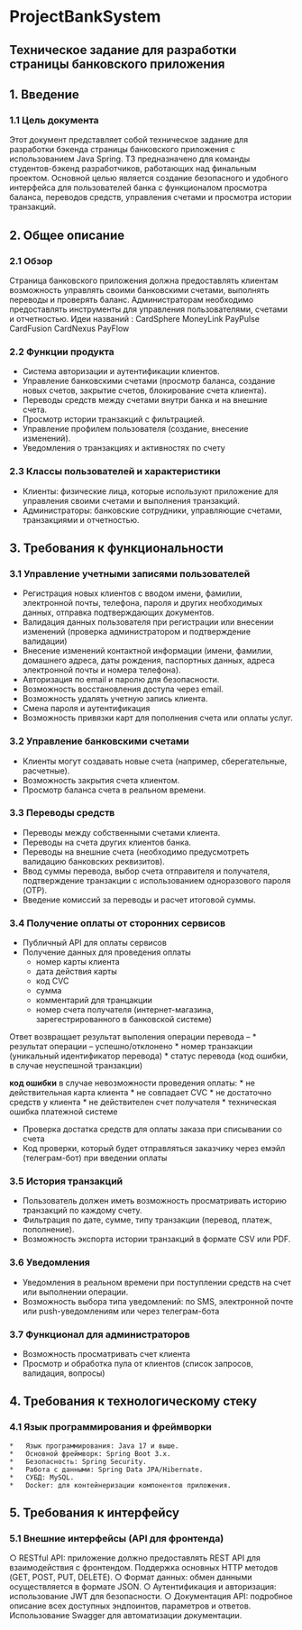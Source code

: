 # ProjectBankSystem

## Техническое задание для разработки страницы банковского приложения
## 1.	Введение
### 1.1 Цель документа
Этот документ представляет собой техническое задание для разработки бэкенда страницы банковского приложения с использованием Java Spring. ТЗ предназначено для команды студентов-бэкенд разработчиков, работающих над финальным проектом. Основной целью является создание безопасного и удобного интерфейса для пользователей банка с функционалом просмотра баланса, переводов средств, управления счетами и просмотра истории транзакций.
## 2.	Общее описание
### 2.1 Обзор
Страница банковского приложения должна предоставлять клиентам возможность управлять своими банковскими счетами, выполнять переводы и проверять баланс. Администраторам необходимо предоставлять инструменты для управления пользователями, счетами и отчетностью.
Идеи названий :
CardSphere MoneyLink PayPulse CardFusion CardNexus PayFlow
### 2.2 Функции продукта
*	Система авторизации и аутентификации клиентов.
*	Управление банковскими счетами (просмотр баланса, создание новых счетов, закрытие счетов, блокирование счета клиента).
*	Переводы средств между счетами внутри банка и на внешние счета.
*	Просмотр истории транзакций с фильтрацией.
*	Управление профилем пользователя (создание, внесение изменений).
*	Уведомления о транзакциях и активностях по счету
### 2.3 Классы пользователей и характеристики
*	Клиенты: физические лица, которые используют приложение для управления своими счетами и выполнения транзакций.
*	Администраторы: банковские сотрудники, управляющие счетами, транзакциями и отчетностью.

## 3.	Требования к функциональности
### 3.1 Управление учетными записями пользователей
*	Регистрация новых клиентов с вводом имени, фамилии, электронной почты, телефона, пароля и других необходимых данных, отправка подтверждающих документов.
*	Валидация данных пользователя при регистрации или внесении изменений (проверка администратором и подтверждение валидации)
*	Внесение изменений контактной информации (имени, фамилии, домашнего адреса, даты рождения, паспортных данных, адреса электронной почты и номера телефона). 
*	Авторизация по email и паролю для безопасности.
*	Возможность восстановления доступа через email.
*	Возможность удалять учетную запись клиента.
*	Смена пароля и аутентификация 
*	Возможность привязки карт для пополнения счета или оплаты услуг.

### 3.2 Управление банковскими счетами
*	Клиенты могут создавать новые счета (например, сберегательные, расчетные).
*	Возможность закрытия счета клиентом.
*	Просмотр баланса счета в реальном времени.
### 3.3 Переводы средств
*	Переводы между собственными счетами клиента.
*	Переводы на счета других клиентов банка.
*	Переводы на внешние счета (необходимо предусмотреть валидацию банковских реквизитов).
*	Ввод суммы перевода, выбор счета отправителя и получателя, подтверждение транзакции с использованием одноразового пароля (OTP).
*	Введение комиссий за переводы и расчет итоговой суммы.
### 3.4 Получение оплаты от сторонних сервисов
*	Публичный API для оплаты сервисов
*	Получение данных для проведения оплаты 
    *	номер карты клиента
    *	дата действия карты
    *	код CVC
    *	сумма
    *	комментарий для транцакции 
    *	номер счета получателя (интернет-магазина, зарегестрированного в банковской системе)

Ответ возвращает результат выполения операции перевода – 
    *	результат операции – успешно/отклонено
    *	номер транзакции (уникальный идентификатор перевода)
    *	статус перевода (код ошибки, в случае неуспешной транзакции)

 __код ошибки__ в случае невозможности проведения оплаты:
    *	не действительная карта клиента
    *	не совпадает CVC
    *	не достаточно средств у клиента
    *	не действителен счет получателя
    *	техническая ошибка платежной системе
*	Проверка достатка средств для оплаты заказа при списывании со счета
*	Код проверки, который будет отправляться заказчику через емэйл (телеграм-бот) при введении оплаты 
### 3.5 История транзакций
*	Пользователь должен иметь возможность просматривать историю транзакций по каждому счету.
*	Фильтрация по дате, сумме, типу транзакции (перевод, платеж, пополнение).
*	Возможность экспорта истории транзакций в формате CSV или PDF.
### 3.6 Уведомления
*	Уведомления в реальном времени при поступлении средств на счет или выполнении операции.
*	Возможность выбора типа уведомлений: по SMS, электронной почте или push-уведомлениям или через телеграм-бота
### 3.7 Функционал для администраторов
*	Возможность просматривать счет клиента
*	Просмотр и обработка пула от клиентов (список запросов, валидация, вопросы) 
## 4.	Требования к технологическому стеку
### 4.1 Язык программирования и фреймворки
    *	Язык программирования: Java 17 и выше.
    *	Основной фреймворк: Spring Boot 3.x.
    *	Безопасность: Spring Security.
    *	Работа с данными: Spring Data JPA/Hibernate.
    *	СУБД: MySQL.
    *	Docker: для контейнеризации компонентов приложения.

## 5.	Требования к интерфейсу
### 5.1 Внешние интерфейсы (API для фронтенда)
○	RESTful API: приложение должно предоставлять REST API для взаимодействия с фронтендом. Поддержка основных HTTP методов (GET, POST, PUT, DELETE).
○	Формат данных: обмен данными осуществляется в формате JSON.
○	Аутентификация и авторизация: использование JWT для безопасности.
○	Документация API: подробное описание всех доступных эндпоинтов, параметров и ответов. Использование Swagger для автоматизации документации.
 
